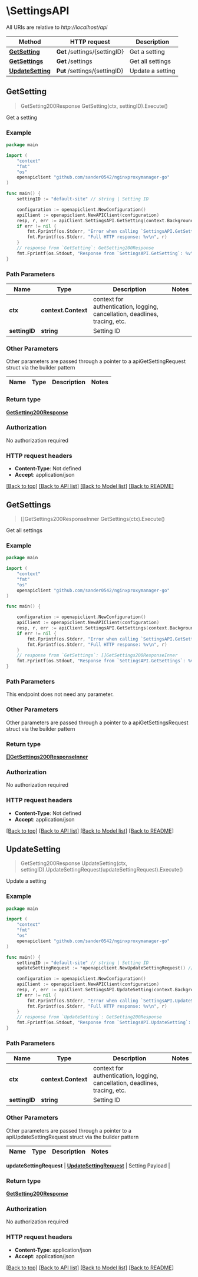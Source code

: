 # \SettingsAPI

All URIs are relative to *http://localhost/api*

Method | HTTP request | Description
------------- | ------------- | -------------
[**GetSetting**](SettingsAPI.md#GetSetting) | **Get** /settings/{settingID} | Get a setting
[**GetSettings**](SettingsAPI.md#GetSettings) | **Get** /settings | Get all settings
[**UpdateSetting**](SettingsAPI.md#UpdateSetting) | **Put** /settings/{settingID} | Update a setting



## GetSetting

> GetSetting200Response GetSetting(ctx, settingID).Execute()

Get a setting

### Example

```go
package main

import (
	"context"
	"fmt"
	"os"
	openapiclient "github.com/sander0542/nginxproxymanager-go"
)

func main() {
	settingID := "default-site" // string | Setting ID

	configuration := openapiclient.NewConfiguration()
	apiClient := openapiclient.NewAPIClient(configuration)
	resp, r, err := apiClient.SettingsAPI.GetSetting(context.Background(), settingID).Execute()
	if err != nil {
		fmt.Fprintf(os.Stderr, "Error when calling `SettingsAPI.GetSetting``: %v\n", err)
		fmt.Fprintf(os.Stderr, "Full HTTP response: %v\n", r)
	}
	// response from `GetSetting`: GetSetting200Response
	fmt.Fprintf(os.Stdout, "Response from `SettingsAPI.GetSetting`: %v\n", resp)
}
```

### Path Parameters


Name | Type | Description  | Notes
------------- | ------------- | ------------- | -------------
**ctx** | **context.Context** | context for authentication, logging, cancellation, deadlines, tracing, etc.
**settingID** | **string** | Setting ID | 

### Other Parameters

Other parameters are passed through a pointer to a apiGetSettingRequest struct via the builder pattern


Name | Type | Description  | Notes
------------- | ------------- | ------------- | -------------


### Return type

[**GetSetting200Response**](GetSetting200Response.md)

### Authorization

No authorization required

### HTTP request headers

- **Content-Type**: Not defined
- **Accept**: application/json

[[Back to top]](#) [[Back to API list]](../README.md#documentation-for-api-endpoints)
[[Back to Model list]](../README.md#documentation-for-models)
[[Back to README]](../README.md)


## GetSettings

> []GetSettings200ResponseInner GetSettings(ctx).Execute()

Get all settings

### Example

```go
package main

import (
	"context"
	"fmt"
	"os"
	openapiclient "github.com/sander0542/nginxproxymanager-go"
)

func main() {

	configuration := openapiclient.NewConfiguration()
	apiClient := openapiclient.NewAPIClient(configuration)
	resp, r, err := apiClient.SettingsAPI.GetSettings(context.Background()).Execute()
	if err != nil {
		fmt.Fprintf(os.Stderr, "Error when calling `SettingsAPI.GetSettings``: %v\n", err)
		fmt.Fprintf(os.Stderr, "Full HTTP response: %v\n", r)
	}
	// response from `GetSettings`: []GetSettings200ResponseInner
	fmt.Fprintf(os.Stdout, "Response from `SettingsAPI.GetSettings`: %v\n", resp)
}
```

### Path Parameters

This endpoint does not need any parameter.

### Other Parameters

Other parameters are passed through a pointer to a apiGetSettingsRequest struct via the builder pattern


### Return type

[**[]GetSettings200ResponseInner**](GetSettings200ResponseInner.md)

### Authorization

No authorization required

### HTTP request headers

- **Content-Type**: Not defined
- **Accept**: application/json

[[Back to top]](#) [[Back to API list]](../README.md#documentation-for-api-endpoints)
[[Back to Model list]](../README.md#documentation-for-models)
[[Back to README]](../README.md)


## UpdateSetting

> GetSetting200Response UpdateSetting(ctx, settingID).UpdateSettingRequest(updateSettingRequest).Execute()

Update a setting

### Example

```go
package main

import (
	"context"
	"fmt"
	"os"
	openapiclient "github.com/sander0542/nginxproxymanager-go"
)

func main() {
	settingID := "default-site" // string | Setting ID
	updateSettingRequest := *openapiclient.NewUpdateSettingRequest() // UpdateSettingRequest | Setting Payload

	configuration := openapiclient.NewConfiguration()
	apiClient := openapiclient.NewAPIClient(configuration)
	resp, r, err := apiClient.SettingsAPI.UpdateSetting(context.Background(), settingID).UpdateSettingRequest(updateSettingRequest).Execute()
	if err != nil {
		fmt.Fprintf(os.Stderr, "Error when calling `SettingsAPI.UpdateSetting``: %v\n", err)
		fmt.Fprintf(os.Stderr, "Full HTTP response: %v\n", r)
	}
	// response from `UpdateSetting`: GetSetting200Response
	fmt.Fprintf(os.Stdout, "Response from `SettingsAPI.UpdateSetting`: %v\n", resp)
}
```

### Path Parameters


Name | Type | Description  | Notes
------------- | ------------- | ------------- | -------------
**ctx** | **context.Context** | context for authentication, logging, cancellation, deadlines, tracing, etc.
**settingID** | **string** | Setting ID | 

### Other Parameters

Other parameters are passed through a pointer to a apiUpdateSettingRequest struct via the builder pattern


Name | Type | Description  | Notes
------------- | ------------- | ------------- | -------------

 **updateSettingRequest** | [**UpdateSettingRequest**](UpdateSettingRequest.md) | Setting Payload | 

### Return type

[**GetSetting200Response**](GetSetting200Response.md)

### Authorization

No authorization required

### HTTP request headers

- **Content-Type**: application/json
- **Accept**: application/json

[[Back to top]](#) [[Back to API list]](../README.md#documentation-for-api-endpoints)
[[Back to Model list]](../README.md#documentation-for-models)
[[Back to README]](../README.md)

